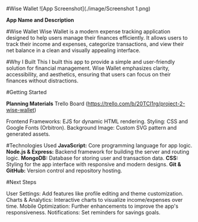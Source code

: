 

#Wise Wallet
![App Screenshot](./image/Screenshot 1.png)



**App Name and Description**

#Wise Wallet
Wise Wallet is a modern expense tracking application designed to help users manage their finances efficiently. It allows users to track their income and expenses, categorize transactions, and view their net balance in a clean and visually appealing interface.

#Why I Built This
I built this app to provide a simple and user-friendly solution for financial management. Wise Wallet emphasizes clarity, accessibility, and aesthetics, ensuring that users can focus on their finances without distractions.

#Getting Started

**Planning Materials**
Trello Board (https://trello.com/b/20TCI1rg/project-2-wise-wallet)

Frontend Frameworks: EJS for dynamic HTML rendering.
Styling: CSS and Google Fonts (Orbitron).
Background Image: Custom SVG pattern and generated assets.

#Technologies Used
**JavaScript:** Core programming language for app logic.
**Node.js & Express:** Backend framework for building the server and routing logic.
**MongoDB:** Database for storing user and transaction data.
**CSS:** Styling for the app interface with responsive and modern designs.
**Git & GitHub:** Version control and repository hosting.

#Next Steps

User Settings: Add features like profile editing and theme customization.
Charts & Analytics: Interactive charts to visualize income/expenses over time.
Mobile Optimization: Further enhancements to improve the app's responsiveness.
Notifications: Set reminders for savings goals.
